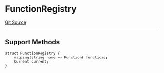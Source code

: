 # FunctionRegistry
[Git Source](https://github.com/metacontract/mc/blob/20ed737f21a46d89afffe1322a75b1ecfcacff9a/src/devkit/registry/FunctionRegistry.sol)

---------------------
Support Methods
-----------------------


```solidity
struct FunctionRegistry {
    mapping(string name => Function) functions;
    Current current;
}
```

